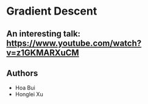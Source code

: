 # Gradient Descent

## An interesting talk: https://www.youtube.com/watch?v=z1GKMARXuCM

## Authors

- Hoa Bui
- Honglei Xu
